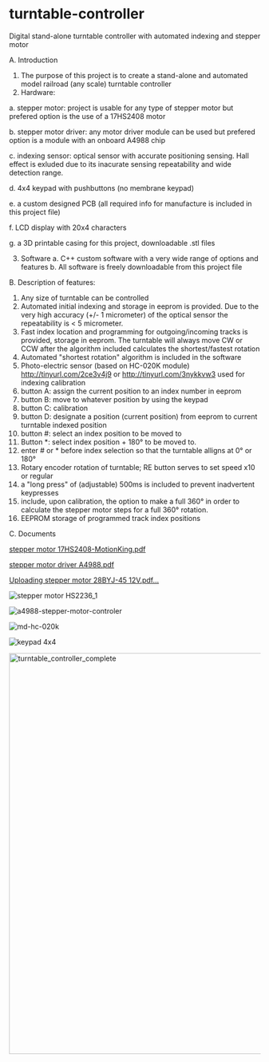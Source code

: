 # turntable-controller
Digital stand-alone turntable controller with automated indexing and stepper motor

A. Introduction
  1. The purpose of this project is to create a stand-alone and automated model railroad (any scale) turntable controller
  2. Hardware: 

  a. stepper motor: project is usable for any type of stepper motor but prefered option is the use of a 17HS2408 motor

  b. stepper motor driver: any motor driver module can be used but prefered option is a module with an onboard A4988 chip
    
  c. indexing sensor: optical sensor with accurate positioning sensing. Hall effect is exluded due to its inacurate sensing repeatability and wide detection range.
    
  d. 4x4 keypad with pushbuttons (no membrane keypad)
    
  e. a custom designed PCB (all required info for manufacture is included in this project file)
    
  f. LCD display with 20x4 characters
    
  g. a 3D printable casing for this project, downloadable .stl files
    
  3. Software
    a. C++ custom software with a very wide range of options and features
    b. All software is freely downloadable from this project file

B. Description of features:
  1. Any size of turntable can be controlled
  2. Automated initial indexing and storage in eeprom is provided. Due to the very high accuracy (+/- 1 micrometer) of the optical sensor the repeatability is < 5 micrometer.
  3. Fast index location and programming for outgoing/incoming tracks is provided, storage in eeprom. The turntable will always move CW or CCW after the algorithm included calculates the shortest/fastest rotation
  4. Automated "shortest rotation" algorithm is included in the software
  5. Photo-electric sensor (based on HC-020K module) http://tinyurl.com/2ce3v4j9 or http://tinyurl.com/3nykkvw3 used for indexing calibration
  6. button A: assign the current position to an index number in eeprom
  7. button B: move to whatever position by using the keypad
  8. button C: calibration
  9. button D: designate a position (current position) from eeprom to current turntable indexed position
  11. button #: select an index position to be moved to
  12. Button *: select index position + 180° to be moved to.
  13. enter # or * before index selection so that the turntable alligns at 0° or 180°
  14. Rotary encoder rotation of turntable; RE button serves to set speed x10 or regular
  15. a "long press" of (adjustable) 500ms is included to prevent inadvertent keypresses
  16. include, upon calibration, the option to make a full 360° in order to calculate the stepper motor steps for a full 360° rotation.
  17. EEPROM storage of programmed track index positions

C. Documents

[stepper motor 17HS2408-MotionKing.pdf](https://github.com/Erik84750/turntable-controller/files/14192960/stepper.motor.17HS2408-MotionKing.pdf)

[stepper motor driver A4988.pdf](https://github.com/Erik84750/turntable-controller/files/14192971/stepper.motor.driver.A4988.pdf)

[Uploading stepper motor 28BYJ-45 12V.pdf…]()




![stepper motor HS2236_1](https://github.com/Erik84750/turntable-controller/assets/20128852/0df68b92-2e0d-4379-9515-5cf681c18422)

![a4988-stepper-motor-controler](https://github.com/Erik84750/turntable-controller/assets/20128852/c50b7870-e508-422d-878e-d73ceac1acc1)

![md-hc-020k](https://github.com/Erik84750/turntable-controller/assets/20128852/56b6b7ec-ffee-40d6-be44-9f8bce4e5b92)

![keypad 4x4](https://github.com/Erik84750/turntable-controller/assets/20128852/72cb4111-b025-4728-82b0-08ddbe2f0e2e)

<img width="804" alt="turntable_controller_complete" src="https://github.com/Erik84750/turntable-controller/assets/20128852/87b85869-a899-421c-a504-99f51ce4470f">


